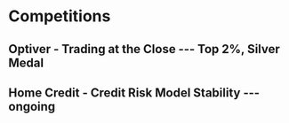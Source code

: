 # Competitions
##  Optiver - Trading at the Close --- Top 2%, Silver Medal 
##  Home Credit - Credit Risk Model Stability --- ongoing
